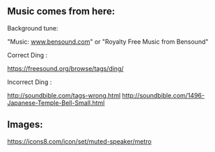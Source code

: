 ## Music comes from here:

Background tune:

"Music: www.bensound.com" or "Royalty Free Music from Bensound"

Correct Ding :

https://freesound.org/browse/tags/ding/

Incorrect Ding :

http://soundbible.com/tags-wrong.html
http://soundbible.com/1496-Japanese-Temple-Bell-Small.html


## Images:

https://icons8.com/icon/set/muted-speaker/metro
